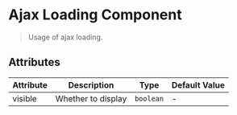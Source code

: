 # Ajax Loading Component
> Usage of ajax loading.

## Attributes

| Attribute | Description | Type        | Default Value |
|---------|------|-----------|-----|
| visible   | Whether to display | `boolean`   | -             |
